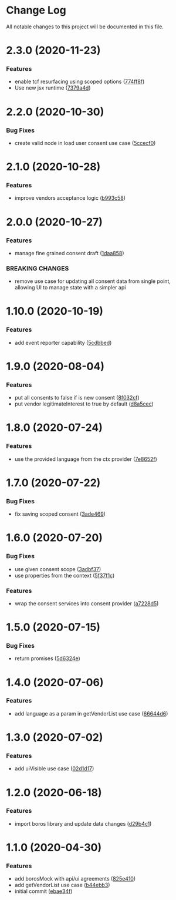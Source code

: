 # Change Log

All notable changes to this project will be documented in this file.

# 2.3.0 (2020-11-23)


### Features

* enable tcf resurfacing using scoped options ([774ff8f](https://github.com/SUI-Components/adevinta-spain-components/commit/774ff8ff194aa87879c515b1d00de8ebd14a621d))
* Use new jsx runtime ([7379a4d](https://github.com/SUI-Components/adevinta-spain-components/commit/7379a4d7d0f1056efb9177d6b6b56d4885510553))



# 2.2.0 (2020-10-30)


### Bug Fixes

* create valid node in load user consent use case ([5ccecf0](https://github.com/SUI-Components/adevinta-spain-components/commit/5ccecf0e481568eace20751b3802a1514695ea35))



# 2.1.0 (2020-10-28)


### Features

* improve vendors acceptance logic ([b993c58](https://github.com/SUI-Components/adevinta-spain-components/commit/b993c58c50444fd39f68d9a4c132e4cd3bb0e62f))



# 2.0.0 (2020-10-27)


### Features

* manage fine grained consent draft ([1daa858](https://github.com/SUI-Components/adevinta-spain-components/commit/1daa85870b1231a8645ed88bebf307ed811535e1))


### BREAKING CHANGES

* remove use case for updating all consent data from single point, allowing UI to manage state with a
simpler api



# 1.10.0 (2020-10-19)


### Features

* add event reporter capability ([5cdbbed](https://github.com/SUI-Components/adevinta-spain-components/commit/5cdbbed435dd81b19010cc5af9a1a811515d08a4))



# 1.9.0 (2020-08-04)


### Features

* put all consents to false if is new consent ([8f032cf](https://github.com/SUI-Components/adevinta-spain-components/commit/8f032cfc1a4a59b8e06b9e8f6d3a3114b789833d))
* put vendor legitimateInterest to true by default ([d8a5cec](https://github.com/SUI-Components/adevinta-spain-components/commit/d8a5cecb44f8ab2bc49c26090ab85b373fa36502))



# 1.8.0 (2020-07-24)


### Features

* use the provided language from the ctx provider ([7e8652f](https://github.com/SUI-Components/adevinta-spain-components/commit/7e8652f894d2aac55d4c3eb09a6ce37610f50433))



# 1.7.0 (2020-07-22)


### Bug Fixes

* fix saving scoped consent ([3ade469](https://github.com/SUI-Components/adevinta-spain-components/commit/3ade4698393a2b91982931e4613f1905512d8c1d))



# 1.6.0 (2020-07-20)


### Bug Fixes

* use given consent scope ([3adbf37](https://github.com/SUI-Components/adevinta-spain-components/commit/3adbf378fbc0a04b9f08a008434f7c9e5e3817d5))
* use properties from the context ([5f37f1c](https://github.com/SUI-Components/adevinta-spain-components/commit/5f37f1c0294193e82a7b0e99194ad08d60b5fefc))


### Features

* wrap the consent services into consent provider ([a7228d5](https://github.com/SUI-Components/adevinta-spain-components/commit/a7228d5078fdb81e3fffb68dc3c98380ffc0ad07))



# 1.5.0 (2020-07-15)


### Bug Fixes

* return promises ([5d6324e](https://github.com/SUI-Components/adevinta-spain-components/commit/5d6324ebd16e46c9cc5b1530a1952840f58b8bbc))



# 1.4.0 (2020-07-06)


### Features

* add language as a param in getVendorList use case ([66644d6](https://github.com/SUI-Components/adevinta-spain-components/commit/66644d665144a0dcc5f5cc054c06c1a9c1cd9c96))



# 1.3.0 (2020-07-02)


### Features

* add uiVisible use case ([02d1d17](https://github.com/SUI-Components/adevinta-spain-components/commit/02d1d174ee8c29c529f188d3428595ed6afca63d))



# 1.2.0 (2020-06-18)


### Features

* import boros library and update data changes ([d29b4c1](https://github.com/SUI-Components/adevinta-spain-components/commit/d29b4c1ad5f6a78325d7da49d974ed770f83abb9))



# 1.1.0 (2020-04-30)


### Features

* add borosMock with api/ui agreements ([825e410](https://github.com/SUI-Components/adevinta-spain-components/commit/825e410c3b8160f54ffc4a657ff2e6b17cd332ec))
* add getVendorList use case ([b44ebb3](https://github.com/SUI-Components/adevinta-spain-components/commit/b44ebb33f8ad10f8c8858d99112af8f948b4f55b))
* initial commit ([ebae34f](https://github.com/SUI-Components/adevinta-spain-components/commit/ebae34f32eb1f9480e36f7aeb7159ee95341d885))



